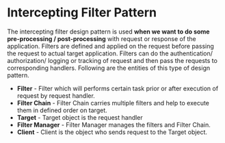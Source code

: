 # Intercepting Filter Pattern

The intercepting filter design pattern is used **when we want to do some pre-processing / post-processing** with request or response of the application. Filters are defined and applied on the request before passing the request to actual target application. Filters can do the authentication/ authorization/ logging or tracking of request and then pass the requests to corresponding handlers. Following are the entities of this type of design pattern.

- **Filter** - Filter which will performs certain task prior or after execution of request by request handler.
- **Filter Chain** - Filter Chain carries multiple filters and help to execute them in defined order on target.
- **Target** - Target object is the request handler
- **Filter Manager** - Filter Manager manages the filters and Filter Chain.
- **Client** - Client is the object who sends request to the Target object.
